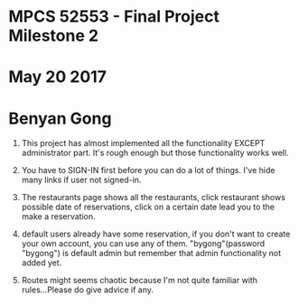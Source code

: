 # MPCS 52553 - Final Project Milestone 2

# May 20 2017

# Benyan Gong

1. This project has almost implemented all the functionality EXCEPT administrator part. It's rough enough but those functionality works well.

2. You have to SIGN-IN first before you can do a lot of things. I've hide many links if user not signed-in.

3. The restaurants page shows all the restaurants, click restaurant shows possible date of reservations, click on a certain date lead you to the make a reservation.

4. default users already have some reservation, if you don't want to create your own account, you can use any of them. "bygong"(password "bygong") is default admin but remember that admin functionality not added yet.

5. Routes might seems chaotic because I'm not quite familiar with rules...Please do give advice if any.
